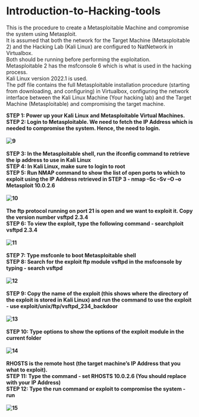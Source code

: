 # Introduction-to-Hacking-tools
This is the procedure to create a Metasploitable Machine and compromise the system using Metasploit.<br>
It is assumed that both the network for the Target Machine (Metasploitable 2) and the Hacking Lab (Kali Linux) are configured to NatNetwork in Virtualbox.<br>
Both should be running before performing the exploitation.<br> Metasploitable 2 has the msfconsole 6 which is what is used in the hacking process.<br>
Kali Linux version 2022.1 is used.<br>
The pdf file contains the full Metasploitable installation procedure (starting from downloading, and configuring) in Virtualbox, configuring the network interface between the Kali Linux Machine (Your hacking lab) and the Target Machine (Metasploitable) and compromising the target machine.<br>

<b>STEP 1: Power up your Kali Linux and Metasploitable Virtual Machines.<br>
STEP 2: Login to Metasploitable. We need to fetch the IP Address which is needed to compromise the system. Hence, the need to login.<br><br>
![9](https://user-images.githubusercontent.com/118365903/202857144-160dcb82-4bc1-476f-8c4f-bc8d919751eb.png)<br><br>
STEP 3: In the Metasploitable shell, run the ifconfig command to retrieve the ip address to use in Kali Linux<br>
STEP 4: In Kali Linux, make sure to login to root<br>
STEP 5: Run NMAP command to show the list of open ports to which to exploit using the IP Address retrieved in STEP 3 - nmap –Sc –Sv –O –o Metasploit 10.0.2.6<br><br>
![10](https://user-images.githubusercontent.com/118365903/202857145-5c3cdb2c-dca6-4070-ba71-fef5372f09a5.png)<br><br>
The ftp protocol running on port 21 is open and we want to exploit it. Copy the version number vsftpd 2.3.4<br>
STEP 6: To view the exploit, type the following command - searchploit vsftpd 2.3.4<br><br>
![11](https://user-images.githubusercontent.com/118365903/202857148-a65cd4f4-cdc4-4414-941a-c2b8ccdfaf85.png)<br><br>
STEP 7: Type msfconle to boot Metasploitable shell<br>
STEP 8: Search for the exploit ftp module vsftpd in the msfconsole by typing - search vsftpd<br><br>
![12](https://user-images.githubusercontent.com/118365903/202857150-39feef3e-949e-46b8-bc9a-85efc30069d2.png)<br><br>
STEP 9: Copy the name of the exploit (this shows where the directory of the exploit is stored in Kali Linux) and run the command to use the exploit - use exploit/unix/ftp/vsftpd_234_backdoor<br><br>
![13](https://user-images.githubusercontent.com/118365903/202857151-20fb6b50-09c2-4797-8dba-a4bd125ab2e8.png)<br><br>
STEP 10: Type options to show the options of the exploit module in the current folder<br><br>
![14](https://user-images.githubusercontent.com/118365903/202857152-abe7469c-42e2-4f47-bfda-6a3e546956ff.png)<br><br>
RHOSTS is the remote host (the target machine’s IP Address that you what to exploit).<br>
STEP 11: Type the command - set RHOSTS 10.0.2.6 (You should replace with your IP Address) <br>
STEP 12: Type the run command or exploit to compromise the system - run<br><br>
![15](https://user-images.githubusercontent.com/118365903/202857156-f7c129a0-0ba8-4003-a37c-9da414b99511.png)</b>
